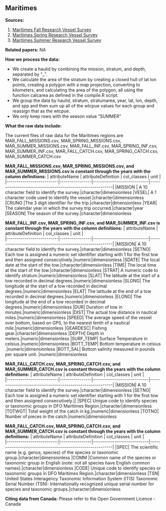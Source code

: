 
Maritimes
-------------------------------

**Sources:** 
1. [Maritimes Fall Research Vessel Survey](https://open.canada.ca/data/en/dataset/5f82b379-c1e5-4a02-b825-f34fc645a529)
2. [Maritimes Spring Research Vessel Survey](https://open.canada.ca/data/en/dataset/fecf045a-95a2-4b69-8a40-818649a62716)
3. [Maritimes Summer Research Vessel Survey](https://open.canada.ca/data/en/dataset/1366e1f1-e2c8-4905-89ae-e10f1be0a164)

**Related papers:** 
NA

**How we process the data:**

- We create a haulid by combining the mission, stratum, and depth, separated by "_".
- We calculate the area of the stratum by creating a closed hull of lat lon points, creating a polygon with a map projection, converting to kilometers, and calculating the area of the polygon, all using the function calcarea as defined in the compile.R script.
- We group the data by haulid, stratum, stratumarea, year, lat, lon, depth, and spp and then sum up all of the wtcpue values for each group and reassign that as the wtcpue.
- We only keep rows with the season value “SUMMER”

**What the raw data include:**

The current files of raw data for the Maritimes regions are MAR_FALL_MISSIONS.csv, MAR_SPRING_MISSIONS.csv, MAR_SUMMER_MISSIONS.csv, MAR_FALL_INF.csv, MAR_SPRING_INF.csv, MAR_SUMMER_INF.csv, MAR_FALL_CATCH.csv, MAR_SPRING_CATCH.csv, MAR_SUMMER_CATCH.csv

**MAR_FALL_MISSIONS.csv, MAR_SPRING_MISSIONS.csv, and MAR_SUMMER_MISSIONS.csv is constant through the years with the column definitions:**
| attributeName                  | attributeDefinition   | col_classes             | unit |       
|--------------------------|----------------|----------------------------|-----------------------------------------------------------|
|MISSION |	A 10 character field to identify the survey.|character|dimensionless
|VESEL|	A 1 character code used to identify the vessel.|character|dimensionless
|CRUNO	|The 3 digit identifier for the trip.|character|dimensionless
|YEAR|	The calendar year in which the survey trip occurred.|character|year
|SEASON|	The season of the survey.|character|dimensionless

**MAR_FALL_INF.csv, MAR_SPRING_INF.csv, and MAR_SUMMER_INF.csv is constant through the years with the column definitions:**
| attributeName                  | attributeDefinition   | col_classes             | unit |       
|--------------------------|----------------|----------------------------|-----------------------------------------------------------|
|MISSION|	A 10 character field to identify the survey.|character|dimensionless
|SETNO|	Each tow is assigned a numeric set identifier starting with 1 for the first tow and then assigned consecutively.|numeric|dimensionless
|SDATE|	The local date at the start of the tow.|character|dimensionless
|TIME|	The local time at the start of the tow.|character|dimensionless
|STRAT|	A numeric code to identify stratum.|numeric|dimensionless
|SLAT|	The latitude at the start of a tow recorded in decimal degrees.|numeric|dimensionless
|SLONG|	The longitude at the start of a tow recorded in decimal degrees.|numeric|dimensionless
|ELAT|	The latitude at the end of a tow recorded in decimal degrees.|numeric|dimensionless
|ELONG|	The longitude at the end of a tow recorded in decimal degrees.|numeric|dimensionless
|DUR|	Duration of tow in minutes.|numeric|dimensionless
|DIST|	The actual tow distance in nautical miles.|numeric|dimensionless
|SPEED|	The average speed of the vessel over bottom, based on GPS, to the nearest tenth of a nautical mile.|numeric|dimensionless
|GEARDESC|	Fishing gear.|character|dimensionless
|DEPTH|	Depth in meters.|numeric|dimensionless
|SURF_TEMP|	Surface Temperature in celsius.|numeric|dimensionless
|BOTT_TEMP|	Bottom temperature in celsius .|numeric|dimensionless
|BOTT_SAL|	Bottom salinity measured in pounds per square unit. |numeric|dimensionless
	
**MAR_FALL_CATCH.csv, MAR_SPRING_CATCH.csv, and MAR_SUMMER_CATCH.csv is constant through the years with the column definitions:**
| attributeName                  | attributeDefinition   | col_classes             | unit |       
|--------------------------|----------------|----------------------------|-----------------------------------------------------------|
|MISSION|	A 10 character field to identify the survey.|character|dimensionless
|SETNO|	Each tow is assigned a numeric set identifier starting with 1 for the first tow and then assigned consecutively.||
|SPEC|	Unique code to identify species or taxonomic groups in DFO Maritimes Region.|character|dimensionless
|TOTWGT|	Total weight of the catch in kg.|numeric|dimensionless
|TOTNO|	Number of pieces in the catch.|numeric|dimensionless
	
**MAR_FALL_CATCH.csv, MAR_SPRING_CATCH.csv, and MAR_SUMMER_CATCH.csv is constant through the years with the column definitions:**
| attributeName                  | attributeDefinition   | col_classes             | unit |       
|--------------------------|----------------|----------------------------|-----------------------------------------------------------|
|SPEC|	The scientific name (e.g. genus, species) of the species or taxonomic group.|character|dimensionless
|COMM	|Common name of the species or taxonomic group in English (note: not all species have English common names).|character|dimensionless
|CODE|	Unique code to identify species or taxonomic groups in DFO Maritimes Region.|character|dimensionless
|TSN|	United States Interagency Taxonomic Information System (ITIS) Taxonomic Serial Number (TSN): Internationally recognized unique serial number for species and taxonomic groups.|character|dimensionless

**Citing data from Canada:**
Please refer to the Open Government Licence - Canada
